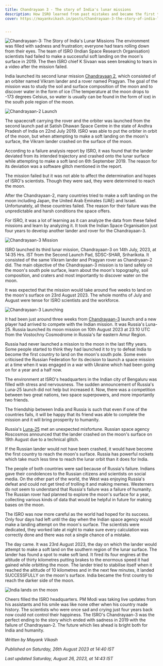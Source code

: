 ```yaml
---
title: Chandrayaan 3 - The story of India's lunar missions
description: How ISRO learned from past mistakes and became the first to land on the moon's south pole.
cover: https://mayankvikash.in/posts/Chandrayaan-3-the-story-of-india-lunar-missions/chandrayaan-3-cover-the-story-of-lunar-missions.webp


---
```

![Chandrayaan-3: The Story of India's Lunar Missions](https://mayankvikash.in/posts/Chandrayaan-3-the-story-of-india-lunar-missions/chandrayaan-3-cover-the-story-of-lunar-missions.webp)
The environment was filled with sadness and frustration; everyone had tears rolling down from their eyes. The team of ISRO (Indian Space Research Organisation) scientists had failed to make a successful soft landing on the moon's surface in 2019. The then ISRO chief K Sivaan was seen breaking to tears in a video after the mission failed. 

India launched its second lunar mission [Chandrayaan 2](https://en.wikipedia.org/wiki/Chandrayaan-2), which consisted of an orbiter named Vikram lander and a rover named Pragyan. The goal of the mission was to study the soil and surface composition of the moon and to discover water in the form of ice (The temperature at the moon drops to -173 degrees Celsius, so water is usually can be found in the form of ice) in the south pole region of the moon. 

![Chandrayaan-2 Launch](https://mayankvikash.in/posts/Chandrayaan-3-the-story-of-india-lunar-missions/1688378631742_FzsB5iagAEVzxn.webp)

The spacecraft carrying the rover and the orbiter was launched from the second launch pad at Satish Dhawan Space Centre in the state of Andhra Pradesh of India on 22nd July 2019. ISRO was able to put the orbiter in orbit of the moon, but when attempting to make a soft landing on the moon's surface, the Vikram lander crashed on the surface of the moon.

According to a failure analysis report by ISRO, it was found that the lander deviated from its intended trajectory and crashed onto the lunar surface while attempting to make a soft land on 6th September 2019. The reason for its deviation was a software glitch mentioned in the report.

The mission failed but it was not able to affect the determination and hopes of ISRO's scientists. Though they were sad, they were determined to reach the moon. 

After the Chandrayaan-2, many countries tried to make a soft landing on the moon including  Japan, the United Arab Emirates (UAE) and Israel. Unfortunately, all these countries failed. The reason for their failure was the unpredictable and harsh conditions the space offers. 

For ISRO, it was a lot of learning as it can analyze the data from these failed missions and learn by analyzing it. It took the Indian Space Organisation just four years to develop another lander and rover for the Chandrayaan-3.

![Chandrayaan-3 Mission](https://mayankvikash.in/posts/Chandrayaan-3-the-story-of-india-lunar-missions/ezgif.com-gif-maker-2023-08-17t094528.597-sixteen_nine.webp)

ISRO launched its third lunar mission, Chandrayaan-3 on 14th July, 2023, at 14:35 Hrs. IST from the Second Launch Pad, SDSC-SHAR, Sriharikota. It consisted of the same Vikram lander and Pragyan rover as Chandryaan-2 did. The main objective of the Chandrayaan-3 mission is to land safely on the moon's south pole surface, learn about the moon's topography, soil composition, and craters and most importantly to discover water on the moon. 

It was expected that the mission would take around five weeks to land on the moon's surface on 23rd August 2023. The whole months of July and August were tense for ISRO scientists and the workforce. 

![Chandrayaan-3 Launching](https://mayankvikash.in/posts/Chandrayaan-3-the-story-of-india-lunar-missions/chandrayaan-2-launching-from-satish-dhawan-space-centre%20%281%29.webp)

It had been just around three weeks from [Chandrayaan-3](https://en.wikipedia.org/wiki/Chandrayaan-3) launch and a new player had arrived to compete with the Indian mission. It was Russia's Luna-25. Russia launched its moon mission on 10th August 2023 at 23:10 UTC from the Vostochny Cosmodrome in Russia's far eastern Amur Region. 

Russia had never launched a mission to the moon in the last fifty years. Some people started to think they had launched it to try to defeat India to become the first country to land on the moon's south pole.  Some even criticised the Russian Federation for its decision to launch a space mission at a time when it was engaged in a war with Ukraine which had been going on for a year and a half now.

The environment at ISRO's headquarters in the Indian city of Bengaluru was filled with stress and nervousness. The sudden announcement of Russia's Luna-25 launch did not help but increased it. Now, there was a competition between two great nations, two space superpowers, and more importantly two friends. 

The friendship between India and Russia is such that even if one of the countries fails, it will be happy that its friend was able to complete the mission and it will bring prosperity to humanity.

Russia's [Luna-25](https://en.wikipedia.org/wiki/Luna_25) met an unexpected misfortune. Russian space agency Roscosmos announced that the lander crashed on the moon's surface on 19th August due to a technical glitch.

If the Russian lander would not have been crashed, it would have become the first country to reach the moon's surface. Russia has powerful rockets which take much less time to reach the lunar orbit than it does for India.

The people of both countries were sad because of Russia's failure. Indians gave their condolences to the Russian citizens and scientists on social media. On the other part of the world, the West was enjoying Russia's defeat and could not get tired of trolling it and making memes. Westerners do not seem to understand that Russia's failure was a failure of humanity. The Russian rover had planned to explore the moon's surface for a year, collecting various kinds of data that would be helpful in future for making bases on the moon.

The ISRO was now more careful as the world had hoped for its success. Only four days had left until the day when the Indian space agency would make a landing attempt on the moon's surface. The scientists were dedicated, they worked late at night to make sure every calculation was correctly done and there was not a single chance of a mistake.

The day came. It was 23rd August 2023, the day on which the lander would attempt to make a soft land on the southern region of the lunar surface. The lander has found a spot to make soft land. It fired its four engines at the altitude of thirty kilometres putting brakes to the enormous speed it had gained while orbitting the moon. The lander tried to stabilise itself when it reached the altitude of 10 kilometres and in the next few minutes, it landed SUCCESSFULLY on the moon's surface. India became the first country to reach the darker side of the moon. 

![India lands on the moon](https://mayankvikash.in/posts/Chandrayaan-3-the-story-of-india-lunar-missions/chandrayaan.webp)

Cheers filled the ISRO headquarters. PM Modi was taking live updates from his assistants and his smile was like none other when his country made history. The scientists who were once sad and crying just four years back now could not control their happiness. The ISRO's Chandrayaan-3 was the perfect ending to the story which ended with sadness in 2019 with the failure of Chandrayaan-2. The future which lies ahead is bright both for India and humanity.

*Written by Mayank Vikash*

*Published on Saturday, 26th August 2023 at 14:40 IST*

*Last updated Saturday, August 26, 2023, at 14:43 IST*



